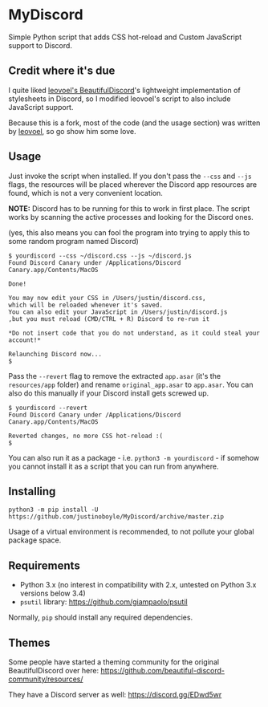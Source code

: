 MyDiscord
================

Simple Python script that adds CSS hot-reload and Custom JavaScript support to Discord.

## Credit where it's due

I quite liked [leovoel's BeautifulDiscord](https://github.com/leovoel/BeautifulDiscord)'s lightweight implementation of stylesheets in Discord, so I modified leovoel's script to also include JavaScript support.

Because this is a fork, most of the code (and the usage section) was written by [leovoel](https://github.com/leovoel), so go show him some love.

## Usage

Just invoke the script when installed. If you don't pass the `--css` and `--js` flags, the resources
will be placed wherever the Discord app resources are found, which is not a very convenient
location.

**NOTE:** Discord has to be running for this to work in first place.
The script works by scanning the active processes and looking for the Discord ones.

(yes, this also means you can fool the program into trying to apply this to some random program named Discord)

```
$ yourdiscord --css ~/discord.css --js ~/discord.js
Found Discord Canary under /Applications/Discord Canary.app/Contents/MacOS

Done!

You may now edit your CSS in /Users/justin/discord.css,
which will be reloaded whenever it's saved.
You can also edit your JavaScript in /Users/justin/discord.js
,but you must reload (CMD/CTRL + R) Discord to re-run it

*Do not insert code that you do not understand, as it could steal your account!*

Relaunching Discord now...
$
```

Pass the `--revert` flag to remove the extracted `app.asar` (it's the `resources/app` folder)
and rename `original_app.asar` to `app.asar`. You can also do this manually if your Discord
install gets screwed up.

```
$ yourdiscord --revert
Found Discord Canary under /Applications/Discord Canary.app/Contents/MacOS

Reverted changes, no more CSS hot-reload :(
$
```

You can also run it as a package - i.e. `python3 -m yourdiscord` - if somehow you cannot
install it as a script that you can run from anywhere.

## Installing

```
python3 -m pip install -U https://github.com/justinoboyle/MyDiscord/archive/master.zip
```

Usage of a virtual environment is recommended, to not pollute your global package space.

## Requirements

- Python 3.x (no interest in compatibility with 2.x, untested on Python 3.x versions below 3.4)
- `psutil` library: https://github.com/giampaolo/psutil

Normally, `pip` should install any required dependencies.

## Themes

Some people have started a theming community for the original BeautifulDiscord over here:
https://github.com/beautiful-discord-community/resources/

They have a Discord server as well:
https://discord.gg/EDwd5wr

